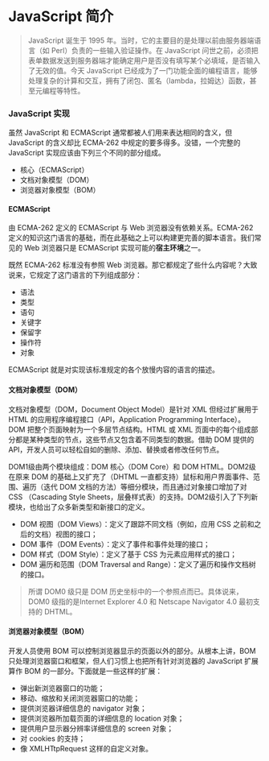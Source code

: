 # JavaScript 简介

> JavaScript 诞生于 1995 年。当时，它的主要目的是处理以前由服务器端语言（如 Perl）负责的一些输入验证操作。在 JavaScript 问世之前，必须把表单数据发送到服务器端才能确定用户是否没有填写某个必填域，是否输入了无效的值。今天 JavaScript 已经成为了一门功能全面的编程语言，能够处理复杂的计算和交互，拥有了闭包、匿名（lambda，拉姆达）函数，甚至元编程等特性。

### JavaScript 实现

虽然 JavaScript 和 ECMAScript 通常都被人们用来表达相同的含义，但 JavaScript 的含义却比 ECMA-262 中规定的要多得多。没错，一个完整的 JavaScript 实现应该由下列三个不同的部分组成。

- 核心（ECMAScript）
- 文档对象模型（DOM）
- 浏览器对象模型（BOM）

#### ECMAScript

由 ECMA-262 定义的 ECMAScript 与 Web 浏览器没有依赖关系。ECMA-262 定义的知识这门语言的基础，而在此基础之上可以构建更完善的脚本语言。我们常见的 Web 浏览器只是 ECMAScript 实现可能的**宿主环境**之一。

既然 ECMA-262 标准没有参照 Web 浏览器。那它都规定了些什么内容呢？大致说来，它规定了这门语言的下列组成部分：

- 语法
- 类型
- 语句
- 关键字
- 保留字
- 操作符
- 对象

ECMAScript 就是对实现该标准规定的各个放慢内容的语言的描述。

#### 文档对象模型（DOM）

文档对象模型（DOM，Document Object Model）是针对 XML 但经过扩展用于 HTML 的应用程序编程接口（API，Application Programming Interface）。 DOM 把整个页面映射为一个多层节点结构。HTML 或 XML 页面中的每个组成部分都是某种类型的节点，这些节点又包含着不同类型的数据。借助 DOM 提供的 API，开发人员可以轻松自如的删除、添加、替换或者修改任何节点。

DOM1级由两个模块组成：DOM 核心（DOM Core）和 DOM HTML。DOM2级在原来 DOM 的基础上又扩充了（DHTML 一直都支持）鼠标和用户界面事件、范围、遍历（迭代 DOM 文档的方法）等细分模块，而且通过对象接口增加了对 CSS （Cascading Style Sheets，层叠样式表）的支持。DOM2级引入了下列新模块，也给出了众多新类型和新接口的定义。

- DOM 视图（DOM Views）：定义了跟踪不同文档（例如，应用 CSS 之前和之后的文档）视图的接口；
- DOM 事件（DOM Events）：定义了事件和事件处理的接口；
- DOM 样式（DOM Style）：定义了基于 CSS 为元素应用样式的接口；
- DOM 遍历和范围（DOM Traversal and Range）：定义了遍历和操作文档树的接口。

> 所谓 DOM0 级只是 DOM 历史坐标中的一个参照点而已。具体说来，DOM0 级指的是Internet Explorer 4.0 和 Netscape Navigator 4.0 最初支持的 DHTML。

#### 浏览器对象模型（BOM）

开发人员使用 BOM 可以控制浏览器显示的页面以外的部分。从根本上讲，BOM 只处理浏览器窗口和框架，但人们习惯上也把所有针对浏览器的 JavaScript 扩展算作 BOM 的一部分。下面就是一些这样的扩展：

- 弹出新浏览器窗口的功能；
- 移动、缩放和关闭浏览器窗口的功能；
- 提供浏览器详细信息的 navigator 对象；
- 提供浏览器所加载页面的详细信息的 location 对象；
- 提供用户显示器分辨率详细信息的 screen 对象；
- 对 cookies 的支持；
- 像 XMLHTtpRequest 这样的自定义对象。


<Vssue :title="$title" />
